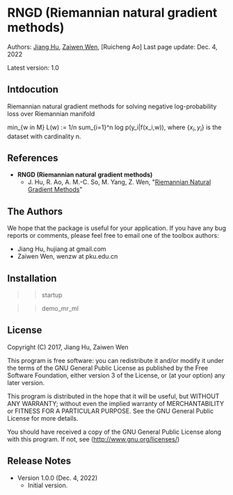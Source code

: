 # RNGD (Riemannian natural gradient methods)

Authors: [Jiang Hu](https://hujiangpku.github.io/), [Zaiwen Wen](https://bicmr.pku.edu.cn/~wenzw/), [Ruicheng Ao]
Last page update: Dec. 4, 2022

Latest version: 1.0

Intdocution
----------

Riemannian natural gradient methods for solving negative log-probability loss over Riemannian manifold

min_{w in M} L(w) := 1/n sum_{i=1}^n log p(y_i|f(x_i,w)), where $\{x_i,y_i\}$ is the dataset with cardinality n.

References
----------

- **RNGD (Riemannian natural gradient methods)**
  - J. Hu, R. Ao, A. M.-C. So, M. Yang, Z. Wen, "[Riemannian Natural Gradient Methods](https://arxiv.org/abs/2207.07287)" 

The Authors
-----------
We hope that the package is useful for your application. If you have any bug reports or comments, please feel free to email one of the toolbox authors:

- Jiang Hu, hujiang at gmail.com
- Zaiwen Wen, wenzw at pku.edu.cn


Installation
-------------
>> startup

>> demo\_mr\_ml

License
----------

Copyright (C) 2017, Jiang Hu, Zaiwen Wen

This program is free software: you can redistribute it and/or modify it under the terms of the GNU General Public License as published by the Free Software Foundation, either version 3 of the License, or (at your option) any later version.

This program is distributed in the hope that it will be useful, but WITHOUT ANY WARRANTY; without even the implied warranty of MERCHANTABILITY or FITNESS FOR A PARTICULAR PURPOSE. See the GNU General Public License for more details.

You should have received a copy of the GNU General Public License along with this program. If not, see (http://www.gnu.org/licenses/)



Release Notes
--------------
* Version 1.0.0 (Dec. 4, 2022)
    - Initial version.  

